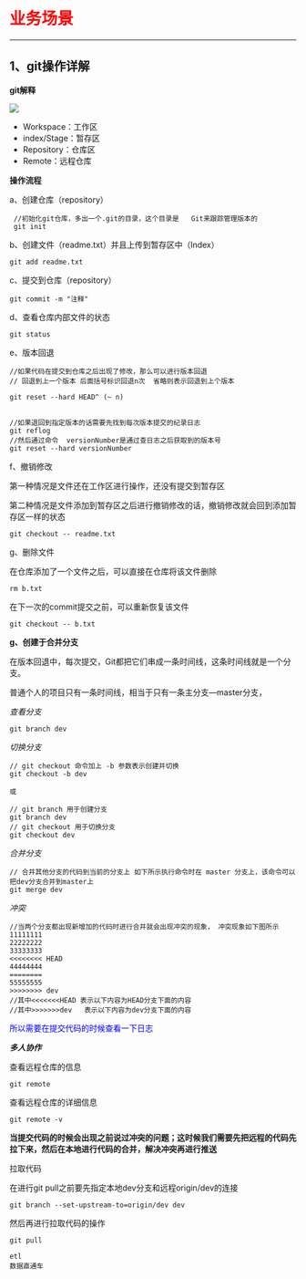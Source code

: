 # <font color ="red">业务场景</font>

------

## 1、git操作详解

**git解释**

![](d:\user\01397327\desktop\doc\images\java\git仓库操作图.png)

- Workspace：工作区
- index/Stage：暂存区
- Repository：仓库区
- Remote：远程仓库

**操作流程**

a、创建仓库（repository）

```
 //初始化git仓库，多出一个.git的目录，这个目录是	Git来跟踪管理版本的
 git init 
```

b、创建文件（readme.txt）并且上传到暂存区中（Index）

```
git add readme.txt
```

c、提交到仓库（repository）

```
git commit -m "注释"
```

d、查看仓库内部文件的状态

```
git status
```

e、版本回退

```
//如果代码在提交到仓库之后出现了修改，那么可以进行版本回退
// 回退到上一个版本 后面括号标识回退n次  省略则表示回退到上个版本

git reset --hard HEAD^ (~ n)


//如果退回到指定版本的话需要先找到每次版本提交的纪录日志
git reflog 
//然后通过命令  versionNumber是通过查日志之后获取到的版本号
git reset --hard versionNumber
```

f、撤销修改

第一种情况是文件还在工作区进行操作，还没有提交到暂存区

第二种情况是文件添加到暂存区之后进行撤销修改的话，撤销修改就会回到添加暂存区一样的状态

```
git checkout -- readme.txt
```

g、删除文件

在仓库添加了一个文件之后，可以直接在仓库将该文件删除

```
rm b.txt
```

在下一次的commit提交之前，可以重新恢复该文件

```
git checkout -- b.txt
```

**g、创建于合并分支**

在版本回退中，每次提交，Git都把它们串成一条时间线，这条时间线就是一个分支。

普通个人的项目只有一条时间线，相当于只有一条主分支—master分支，

*查看分支*

```
git branch dev
```

*切换分支*

```
// git checkout 命令加上 -b 参数表示创建并切换
git checkout -b dev

或

// git branch 用于创建分支
git branch dev
// git checkout 用于切换分支
git checkout dev
```

*合并分支*

```
// 合并其他分支的代码到当前的分支上 如下所示执行命令时在 master 分支上，该命令可以把dev分支合并到master上
git merge dev
```

*冲突*

```
//当两个分支都出现新增加的代码时进行合并就会出现冲突的现象， 冲突现象如下图所示
11111111
22222222
33333333
<<<<<<<< HEAD
44444444
========
55555555
>>>>>>>> dev
//其中<<<<<<<HEAD 表示以下内容为HEAD分支下面的内容
//其中>>>>>>>dev   表示以下内容为dev分支下面的内容
```

<font color = "blue">所以需要在提交代码的时候查看一下日志</font>

***多人协作***

查看远程仓库的信息

```
git remote
```

查看远程仓库的详细信息

```
git remote -v
```

**当提交代码的时候会出现之前说过冲突的问题；这时候我们需要先把远程的代码先拉下来，然后在本地进行代码的合并，解决冲突再进行推送**

拉取代码

在进行git pull之前要先指定本地dev分支和远程origin/dev的连接

```
git branch --set-upstream-to=origin/dev dev
```

然后再进行拉取代码的操作

```
git pull
```

```
etl
数据直通车
```

